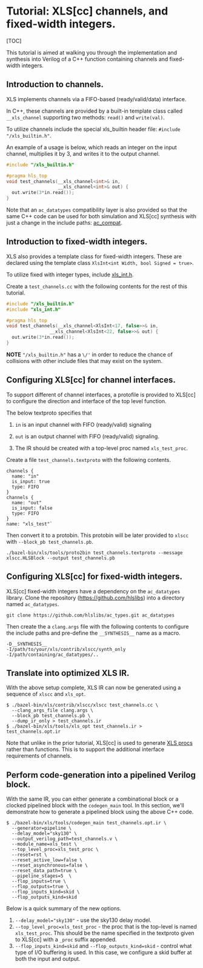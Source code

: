 # Tutorial: XLS[cc] channels, and fixed-width integers.

[TOC]

This tutorial is aimed at walking you through the implementation and synthesis
into Verilog of a C++ function containing channels and fixed-width integers.

## Introduction to channels.

XLS implements channels via a FIFO-based (ready/valid/data) interface.

In C++, these channels are provided by a built-in template class called
`__xls_channel` supporting two methods: `read()` and `write(val)`.

To utilize channels include the special xls\_builtin header file: `#include
"/xls_builtin.h"`.

An example of a usage is below, which reads an integer on the input channel,
multiplies it by 3, and writes it to the output channel.

```c
#include "/xls_builtin.h"

#pragma hls_top
void test_channels(__xls_channel<int>& in,
                   __xls_channel<int>& out) {
  out.write(3*in.read());
}
```

Note that an `ac_datatypes` compatibility layer is also provided so that the
same C++ code can be used for both simulation and XLS[cc] synthesis with just a
change in the include paths:
[ac_compat](https://github.com/google/xls/tree/main/xls/contrib/xlscc/synth_only/ac_compat).

## Introduction to fixed-width integers.

XLS also provides a template class for fixed-width integers. These are declared
using the template class `XlsInt<int Width, bool Signed = true>`.

To utilize fixed with integer types, include
[xls_int.h](https://github.com/google/xls/tree/main/xls/contrib/xlscc/synth_only/xls_int.h).

Create a `test_channels.cc` with the following contents for the rest of this
tutorial.

```c
#include "/xls_builtin.h"
#include "xls_int.h"

#pragma hls_top
void test_channels(__xls_channel<XlsInt<17, false>>& in,
                __xls_channel<XlsInt<22, false>>& out) {
  out.write(3*in.read());
}
```

**NOTE** `"/xls_builtin.h"` has a `\/'` in order to reduce the chance of
collisions with other include files that may exist on the system.

## Configuring XLS[cc] for channel interfaces.

To support different of channel interfaces, a protofile is provided to XLS[cc]
to configure the direction and interface of the top level function.

The below textproto specifies that

1.  `in` is an input channel with FIFO (ready/valid) signaling

2.  `out` is an output channel with FIFO (ready/valid) signaling.

3.  The IR should be created with a top-level proc named `xls_test_proc`.

Create a file `test_channels.textproto` with the following contents.

```
channels {
  name: "in"
  is_input: true
  type: FIFO
}
channels {
  name: "out"
  is_input: false
  type: FIFO
}
name: "xls_test"`
```

Then convert it to a protobin. This protobin will be later provided to `xlscc`
with `--block_pb test_channels.pb`.

```
./bazel-bin/xls/tools/proto2bin test_channels.textproto --message xlscc.HLSBlock --output test_channels.pb
```

## Configuring XLS[cc] for fixed-width integers.

XLS[cc] fixed-width integers have a dependency on the `ac_datatypes` library.
Clone the repository (https://github.com/hlslibs) into a directory named
`ac_datatypes`.

```
git clone https://github.com/hlslibs/ac_types.git ac_datatypes
```

Then create the a `clang.args` file with the following contents to configure the
include paths and pre-define the `__SYNTHESIS__` name as a macro.

```
-D__SYNTHESIS__
-I/path/to/your/xls/contrib/xlscc/synth_only
-I/path/containing/ac_datatypes/..
```

## Translate into optimized XLS IR.

With the above setup complete, XLS IR can now be generated using a sequence of
`xlscc` and `xls_opt`.

```
$ ./bazel-bin/xls/contrib/xlscc/xlscc test_channels.cc \
  --clang_args_file clang.args \
  --block_pb test_channels.pb \
  --dump_ir_only > test_channels.ir
$ ./bazel-bin/xls/tools/xls_opt test_channels.ir > test_channels.opt.ir
```

Note that unlike in the prior tutorial, XLS[cc] is used to generate
[XLS procs](../ir_semantics.md#proc)
rather than functions. This is to support the additional interface requirements
of channels.

## Perform code-generation into a pipelined Verilog block.

With the same IR, you can either generate a combinational block or a clocked
pipelined block with the `codegen_main` tool. In this section, we'll demonstrate
how to generate a pipelined block using the above C++ code.

```
$ ./bazel-bin/xls/tools/codegen_main test_channels.opt.ir \
  --generator=pipeline \
  --delay_model="sky130" \
  --output_verilog_path=test_channels.v \
  --module_name=xls_test \
  --top_level_proc=xls_test_proc \
  --reset=rst \
  --reset_active_low=false \
  --reset_asynchronous=false \
  --reset_data_path=true \
  --pipeline_stages=5  \
  --flop_inputs=true \
  --flop_outputs=true \
  --flop_inputs_kind=skid \
  --flop_outputs_kind=skid
```

Below is a quick summary of the new options.

1.  `--delay_model="sky130"` - use the sky130 delay model.
2.  `--top_level_proc=xls_test_proc` - the proc that is the top-level is named
    `xls_test_proc`. This should be the name specified in the textproto given to
    XLS[cc] with a `_proc` suffix appended.
3.  `--flop_inputs_kind=skid` and `--flop_outputs_kind=skid` - control what type
    of I/O buffering is used. In this case, we configure a skid buffer at both
    the input and output.
